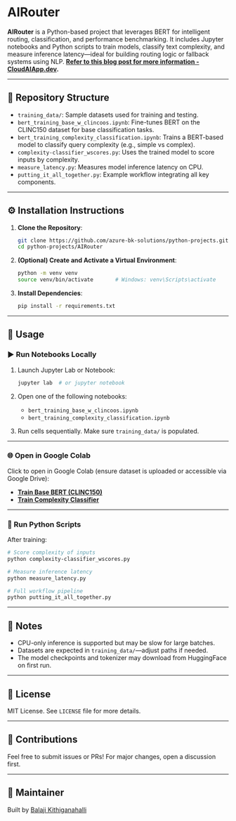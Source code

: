 # AIRouter

**AIRouter** is a Python-based project that leverages BERT for intelligent routing, classification, and performance benchmarking. It includes Jupyter notebooks and Python scripts to train models, classify text complexity, and measure inference latency—ideal for building routing logic or fallback systems using NLP. **[Refer to this blog post for more information - CloudAIApp.dev](https://cloudaiapp.dev/building-a-cost-efficient-ai-query-router-from-fuzzy-logic-to-quantized-bert/).**

---

## 📁 Repository Structure

- `training_data/`: Sample datasets used for training and testing.
- `bert_training_base_w_clincoos.ipynb`: Fine-tunes BERT on the CLINC150 dataset for base classification tasks.
- `bert_training_complexity_classification.ipynb`: Trains a BERT-based model to classify query complexity (e.g., simple vs complex).
- `complexity-classifier_wscores.py`: Uses the trained model to score inputs by complexity.
- `measure_latency.py`: Measures model inference latency on CPU.
- `putting_it_all_together.py`: Example workflow integrating all key components.

---

## ⚙️ Installation Instructions

1. **Clone the Repository**:
   ```bash
   git clone https://github.com/azure-bk-solutions/python-projects.git
   cd python-projects/AIRouter
   ```

2. **(Optional) Create and Activate a Virtual Environment**:
   ```bash
   python -m venv venv
   source venv/bin/activate       # Windows: venv\Scripts\activate
   ```

3. **Install Dependencies**:
   ```bash
   pip install -r requirements.txt
   ```

---

## 🚀 Usage

### ▶️ Run Notebooks Locally

1. Launch Jupyter Lab or Notebook:
   ```bash
   jupyter lab  # or jupyter notebook
   ```

2. Open one of the following notebooks:
   - `bert_training_base_w_clincoos.ipynb`
   - `bert_training_complexity_classification.ipynb`

3. Run cells sequentially. Make sure `training_data/` is populated.

---

### 🌐 Open in Google Colab

Click to open in Google Colab (ensure dataset is uploaded or accessible via Google Drive):

- **[Train Base BERT (CLINC150)](https://colab.research.google.com/github/azure-bk-solutions/python-projects/blob/main/AIRouter/bert_training_base_w_clincoos.ipynb)**
- **[Train Complexity Classifier](https://colab.research.google.com/github/azure-bk-solutions/python-projects/blob/main/AIRouter/bert_training_complexity_classification.ipynb)**

---

### 🧪 Run Python Scripts

After training:

```bash
# Score complexity of inputs
python complexity-classifier_wscores.py

# Measure inference latency
python measure_latency.py

# Full workflow pipeline
python putting_it_all_together.py
```

---

## 📌 Notes

- CPU-only inference is supported but may be slow for large batches.
- Datasets are expected in `training_data/`—adjust paths if needed.
- The model checkpoints and tokenizer may download from HuggingFace on first run.

---

## 📜 License

MIT License. See `LICENSE` file for more details.

---

## 🤝 Contributions

Feel free to submit issues or PRs! For major changes, open a discussion first.

---

## 👤 Maintainer

Built by [Balaji Kithiganahalli](https://github.com/azure-bk-solutions)
